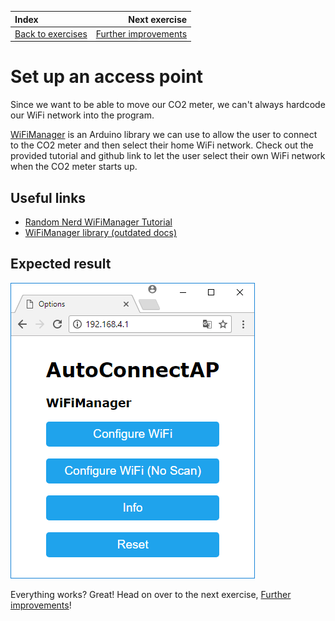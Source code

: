 | Index                                       |                                   Next exercise |
| :------------------------------------------ | ----------------------------------------------: |
| [Back to exercises](../README.md#exercises) | [Further improvements](further-improvements.md) |

# Set up an access point

Since we want to be able to move our CO2 meter, we can't always hardcode our WiFi network into the program.

[WiFiManager](https://github.com/tzapu/WiFiManager) is an Arduino library we can use to allow the user to connect to the CO2 meter and then select their home WiFi network. Check out the provided tutorial and github link to let the user select their own WiFi network when the CO2 meter starts up.

## Useful links

- [Random Nerd WiFiManager Tutorial](https://randomnerdtutorials.com/wifimanager-with-esp8266-autoconnect-custom-parameter-and-manage-your-ssid-and-password/)
- [WiFiManager library (outdated docs)](https://github.com/tzapu/WiFiManager)

## Expected result

![Result](/assets/access-point-result.png "Result")

Everything works? Great! Head on over to the next exercise, [Further improvements](further-improvements.md)!

